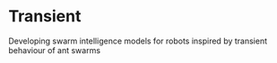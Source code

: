 # Transient
Developing swarm intelligence models for robots inspired by transient behaviour of ant swarms
